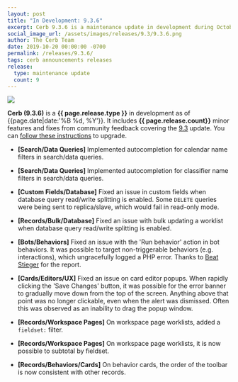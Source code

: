 ```yaml
---
layout: post
title: "In Development: 9.3.6"
excerpt: Cerb 9.3.6 is a maintenance update in development during October 2019 with 9 minor features and fixes from community feedback.
social_image_url: /assets/images/releases/9.3/9.3.6.png
author: The Cerb Team
date: 2019-10-20 00:00:00 -0700
permalink: /releases/9.3.6/
tags: cerb announcements releases
release:
  type: maintenance update
  count: 9
---
```


<div class="cerb-screenshot">
<img src="{{page.social_image_url}}" class="screenshot">
</div>

**Cerb (9.3.6)** is a **{{ page.release.type }}** in development as of {{page.date|date:'%B %d, %Y'}}. It includes **{{ page.release.count}}** minor features and fixes from community feedback covering the [9.3](/releases/9.3/) update.  You can [follow these instructions](/docs/upgrading/) to upgrade.

* **[Search/Data Queries]** Implemented autocompletion for calendar name filters in search/data queries.

* **[Search/Data Queries]** Implemented autocompletion for classifier name filters in search/data queries.

* **[Custom Fields/Database]** Fixed an issue in custom fields when database query read/write splitting is enabled. Some `DELETE` queries were being sent to replica/slave, which would fail in read-only mode.

* **[Records/Bulk/Database]** Fixed an issue with bulk updating a worklist when database query read/write splitting is enabled.

* **[Bots/Behaviors]** Fixed an issue with the 'Run behavior' action in bot behaviors. It was possible to target non-triggerable behaviors (e.g. interactions), which ungracefully logged a PHP error. Thanks to [Beat Stieger](https://github.com/beatbesmer) for the report.

* **[Cards/Editors/UX]** Fixed an issue on card editor popups. When rapidly clicking the 'Save Changes' button, it was possible for the error banner to gradually move down from the top of the screen. Anything above that point was no longer clickable, even when the alert was dismissed. Often this was observed as an inability to drag the popup window.

* **[Records/Workspace Pages]** On workspace page worklists, added a `fieldset:` filter. 

* **[Records/Workspace Pages]** On workspace page worklists, it is now possible to subtotal by fieldset.

* **[Records/Behaviors/Cards]** On behavior cards, the order of the toolbar is now consistent with other records.

